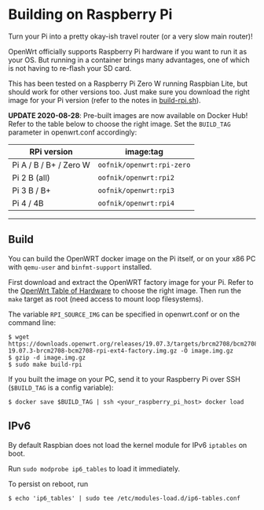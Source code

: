 # Building on Raspberry Pi

Turn your Pi into a pretty okay-ish travel router (or a very slow main router)!

OpenWrt officially supports Raspberry Pi hardware if you want to run it as your OS. But running in a container brings many advantages, one of which is not having to re-flash your SD card.

This has been tested on a Raspberry Pi Zero W running Raspbian Lite, but should work for other versions too. Just make sure you download the right image for your Pi version (refer to the notes in [build-rpi.sh](./build-rpi.sh)).

**UPDATE 2020-08-28**: Pre-built images are now available on Docker Hub! Refer to the table below to choose the right image. Set the `BUILD_TAG` parameter in openwrt.conf accordingly:

| RPi version             | image:tag                |
|------------------------|---------------------------|
| Pi A / B / B+ / Zero W | `oofnik/openwrt:rpi-zero` |
| Pi 2 B (all)           | `oofnik/openwrt:rpi2`     |
| Pi 3 B / B+            | `oofnik/openwrt:rpi3`     |
| Pi 4 / 4B              | `oofnik/openwrt:rpi4`     |

---
## Build 
You can build the OpenWRT docker image on the Pi itself, or on your x86 PC with `qemu-user` and `binfmt-support` installed.

First download and extract the OpenWRT factory image for your Pi. Refer to the [OpenWrt Table of Hardware](https://openwrt.org/toh/raspberry_pi_foundation/raspberry_pi) to choose the right image. Then run the `make` target as root (need access to mount loop filesystems).

The variable `RPI_SOURCE_IMG` can be specified in openwrt.conf or on the command line:
```
$ wget https://downloads.openwrt.org/releases/19.07.3/targets/brcm2708/bcm2708/openwrt-19.07.3-brcm2708-bcm2708-rpi-ext4-factory.img.gz -O image.img.gz
$ gzip -d image.img.gz
$ sudo make build-rpi
```

If you built the image on your PC, send it to your Raspberry Pi over SSH (`$BUILD_TAG` is a config variable):
```
$ docker save $BUILD_TAG | ssh <your_raspberry_pi_host> docker load
```

## IPv6
By default Raspbian does not load the kernel module for IPv6 `iptables` on boot.

Run `sudo modprobe ip6_tables` to load it immediately.

To persist on reboot, run

    $ echo 'ip6_tables' | sudo tee /etc/modules-load.d/ip6-tables.conf